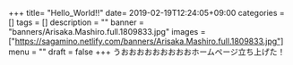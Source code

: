 +++
title= "Hello_World!!"
date= 2019-02-19T12:24:05+09:00
categories = []
tags = []
description = ""
banner = "banners/Arisaka.Mashiro.full.1809833.jpg"
images = ["https://sagamino.netlify.com/banners/Arisaka.Mashiro.full.1809833.jpg"]
menu = ""
draft = false
+++
うおおおおおおおおおホームページ立ち上げた！
